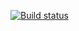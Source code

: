 [![Build status](https://ci.appveyor.com/api/projects/status/koxesb94m0g4k9k5?svg=true)](https://ci.appveyor.com/project/tereza-koln/netologyhw-2-1)
